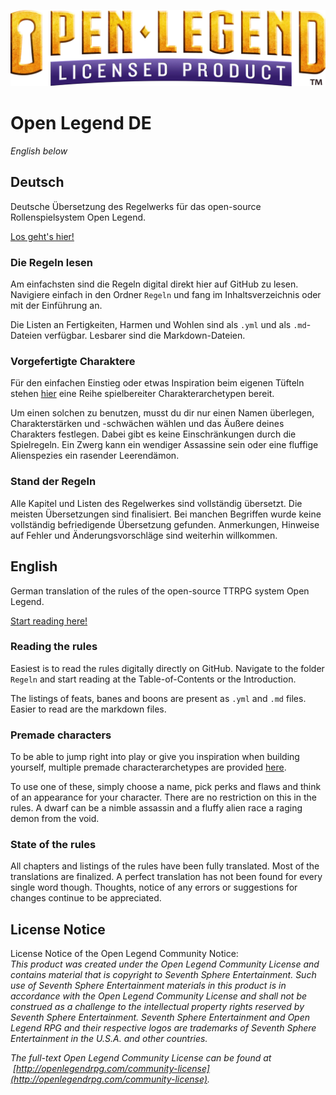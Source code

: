 ![Open Legend Licensed Product Logo Gold](<./open_legend_licensed_logo_gold.webp>)

# Open Legend DE
*English below*

## Deutsch
Deutsche Übersetzung des Regelwerks für das open-source Rollenspielsystem Open Legend.

[Los geht's hier!](<./Regeln/Kapitel-0_Einfuehrung.md>)

### Die Regeln lesen
Am einfachsten sind die Regeln digital direkt hier auf GitHub zu lesen. Navigiere einfach in den Ordner `Regeln` und fang im Inhaltsverzeichnis oder mit der Einführung an.

Die Listen an Fertigkeiten, Harmen und Wohlen sind als `.yml` und als `.md`-Dateien verfügbar. Lesbarer sind die Markdown-Dateien.

### Vorgefertigte Charaktere
Für den einfachen Einstieg oder etwas Inspiration beim eigenen Tüfteln stehen [hier](<./Vorgefertigte-Charaktere/README.md>) eine Reihe spielbereiter Charakterarchetypen bereit.

Um einen solchen zu benutzen, musst du dir nur einen Namen überlegen, Charakterstärken und -schwächen wählen und das Äußere deines Charakters festlegen. Dabei gibt es keine Einschränkungen durch die Spielregeln. Ein Zwerg kann ein wendiger Assassine sein oder eine fluffige Alienspezies ein rasender Leerendämon.

### Stand der Regeln
Alle Kapitel und Listen des Regelwerkes sind vollständig übersetzt. Die meisten Übersetzungen sind finalisiert. Bei manchen Begriffen wurde keine vollständig befriedigende Übersetzung gefunden. Anmerkungen, Hinweise auf Fehler und Änderungsvorschläge sind weiterhin willkommen.

## English
German translation of the rules of the open-source TTRPG system Open Legend.

[Start reading here!](<./Regeln/Kapitel-0_Einfuehrung.md>)

### Reading the rules
Easiest is to read the rules digitally directly on GitHub. Navigate to the folder `Regeln` and start reading at the Table-of-Contents or the Introduction.

The listings of feats, banes and boons are present as `.yml` and `.md` files. Easier to read are the markdown files.

### Premade characters
To be able to jump right into play or give you inspiration when building yourself, multiple premade characterarchetypes are provided [here](<./Vorgefertigte-Charaktere/README.md>).

To use one of these, simply choose a name, pick perks and flaws and think of an appearance for your character. There are no restriction on this in the rules. A dwarf can be a nimble assassin and a fluffy alien race a raging demon from the void.

### State of the rules
All chapters and listings of the rules have been fully translated. Most of the translations are finalized. A perfect translation has not been found for every single word though. Thoughts, notice of any errors or suggestions for changes continue to be appreciated.

## License Notice
License Notice of the Open Legend Community Notice:  
*This product was created under the Open Legend Community License and contains material that is copyright to Seventh Sphere Entertainment. Such use of Seventh Sphere Entertainment materials in this product is in accordance with the Open Legend Community License and shall not be construed as a challenge to the intellectual property rights reserved by Seventh Sphere Entertainment. Seventh Sphere Entertainment and Open Legend RPG and their respective logos are trademarks of Seventh Sphere Entertainment in the U.S.A. and other countries.*
  
*The full-text Open Legend Community License can be found at  [http://openlegendrpg.com/community-license](http://openlegendrpg.com/community-license).*
